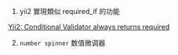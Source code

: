 1. yii2 實現類似 required_if 的功能


[Yii2: Conditional Validator always returns required](https://stackoverflow.com/a/28934168)

2. `number spinner` 数值微调器